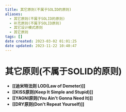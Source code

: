 ```yaml
---
title: 其它原则(不属于SOLID的原则)
aliases:
  - 其它原则(不属于SOLID的原则)
  - 补充原则(不属于SOLID原则)
  - 其它设计模式原则
  - 其它原则
tags: []
date created: 2023-03-02 01:01:25
date updated: 2023-11-22 10:40:47
---
```


# 其它原则(不属于SOLID的原则)

- **[[迪米特法则 LOD(Law of Demeter)]]**
- **[[KISS原则(Keep It Simple and Stupid)]]**
- **[[YAGNI原则(You Ain't Gonna Need It)]]**
- **[[DRY原则(Don't Repeat Yourself)]]**
